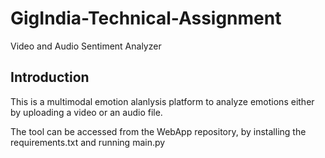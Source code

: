 # GigIndia-Technical-Assignment
Video and Audio Sentiment Analyzer

## Introduction

This is a multimodal emotion alanlysis platform to analyze emotions either by uploading a video or an audio file.




The tool can be accessed from the WebApp repository, by installing the requirements.txt and running main.py
